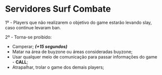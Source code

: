 # Servidores Surf Combate

1º - Players que não realizarem o objetivo do game estarão levando slay, caso continue levaram ban.

2º - Torna-se proibido:

* Camperar; _**(+15 segundos)**_
* Matar na área de buyzone ou áreas consideradas buyzone;
* Usar qualquer meio de comunicação para passar informações do game - **CALL**;
* Atrapalhar, trolar o game dos demais players;
